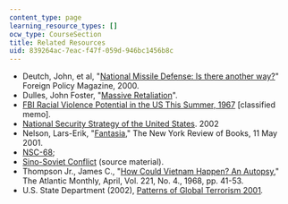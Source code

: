 ```yaml
---
content_type: page
learning_resource_types: []
ocw_type: CourseSection
title: Related Resources
uid: 839264ac-7eac-f47f-059d-946bc1456b8c
---
```


*   Deutch, John, et al, "[National Missile Defense: Is there another way?](http://www.foreignpolicy.com/articles/2009/10/21/what_missile_defense)" Foreign Policy Magazine, 2000.
*   Dulles, John Foster, "[Massive Retaliation](http://www.britannica.com/EBchecked/topic/421797/nuclear-strategy/52987/Massive-retaliation)".
*   [FBI Racial Violence Potential in the US This Summer, 1967](http://www.gwu.edu/~nsarchiv/coldwar/documents/episode-13/01-01.htm) \[classified memo\].
*   [National Security Strategy of the United States](https://georgewbush-whitehouse.archives.gov/nsc/nss/2002/). 2002
*   Nelson, Lars-Erik, "[Fantasia](http://www.nybooks.com/articles/115)," The New York Review of Books, 11 May 2001.
*   [NSC-68](https://www.mtholyoke.edu/acad/intrel/nsc-68/nsc68-1.htm); 
*   [Sino-Soviet Conflict](http://www.gwu.edu/~nsarchiv/NSAEBB/NSAEBB49/) (source material).
*   Thompson Jr., James C., "[How Could Vietnam Happen? An Autopsy](http://www.theatlantic.com/issues/68apr/vietnam.htm)," The Atlantic Monthly, April, Vol. 221, No. 4., 1968, pp. 41-53.
*   U.S. State Department (2002), [Patterns of Global Terrorism 2001](https://2009-2017.state.gov/j/ct/rls/crt/2001//index.htm)_._